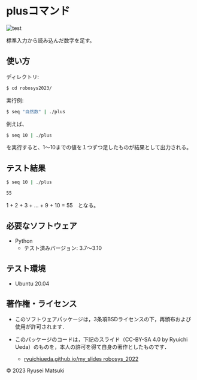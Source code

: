 # plusコマンド

![test](https://github.com/nyantaro723/robosys2023/actions/workflows/test.yml/badge.svg)

標準入力から読み込んだ数字を足す。

## 使い方

ディレクトリ:
```bash
$ cd robosys2023/  
```  


実行例:
```bash
$ seq "自然数" | ./plus
```
   


例えば、
```bash
$ seq 10 | ./plus 
```

を実行すると、1～10までの値を１つずつ足したものが結果として出力される。


## テスト結果
```bash
$ seq 10 | ./plus
```

```bash
55 
```  

1 + 2 + 3 + ... + 9 + 10 = 55　となる。
  
## 必要なソフトウェア

* Python
  * テスト済みバージョン: 3.7～3.10


## テスト環境

* Ubuntu 20.04

## 著作権・ライセンス
* このソフトウェアパッケージは，3条項BSDライセンスの下，再頒布および使用が許可されます．

* このパッケージのコードは，下記のスライド（CC-BY-SA 4.0 by Ryuichi Ueda）のものを，本人の許可を得て自身の著作としたものです．
    * [ryuichiueda.github.io/my_slides robosys_2022](https://github.com/ryuichiueda/my_slides/tree/master/robosys_2022) 

© 2023 Ryusei Matsuki

